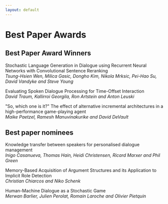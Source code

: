 ```yaml
---
layout: default
---
```



# Best Paper Awards

## Best Paper Award Winners

Stochastic Language Generation in Dialogue using Recurrent Neural Networks with Convolutional Sentence Reranking  
_Tsung-Hsien Wen, Milica Gasic, Dongho Kim, Nikola Mrksic, Pei-Hao Su, David Vandyke and Steve Young_

Evaluating Spoken Dialogue Processing for Time-Offset Interaction  
_David Traum, Kallirroi Georgila, Ron Artstein and Anton Leuski_

"So, which one is it?" The effect of alternative incremental architectures in a high-performance game-playing agent  
_Maike Paetzel, Ramesh Manuvinakurike and David DeVault_

## Best paper nominees

Knowledge transfer between speakers for personalised dialogue management  
_Inigo Casanueva, Thomas Hain, Heidi Christensen, Ricard Marxer and Phil Green_

Memory-Based Acquisition of Argument Structures and its Application to Implicit Role Detection  
_Christian Chiarcos and Niko Schenk_

Human-Machine Dialogue as a Stochastic Game  
_Merwan Barlier, Julien Perolat, Romain Laroche and Olivier Pietquin_
